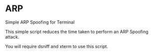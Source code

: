 # ARP
Simple ARP Spoofing for Terminal

This simple script reduces the time taken to perform an ARP Spoofing attack.

You will require dsniff and xterm to use this script.
